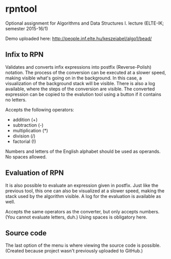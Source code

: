 # rpntool
Optional assignment for Algorithms and Data Structures I. lecture (ELTE-IK; semester 2015-16/1)

Demo uploaded here: http://people.inf.elte.hu/keszeiabel/algo1/bead/

## Infix to RPN
Validates and converts infix expressions into postfix (Reverse-Polish) notation. The process of the conversion can be executed at a slower speed, making visible what's going on in the background. In this case, a visualization of the background stack will be visible. There is also a log available, where the steps of the conversion are visible. The converted expression can be copied to the evalution tool using a button if it contains no letters.

Accepts the following operators:
* addition (+)
* subtraction (-)
* multiplication (*)
* division (/)
* factorial (!)

Numbers and letters of the English alphabet should be used as operands. No spaces allowed.

## Evaluation of RPN
It is also possible to evaluate an expression given in postfix. Just like the previous tool, this one can also be visualized at a slower speed, making the stack used by the algorithm visible. A log for the evaluation is available as well.

Accepts the same operators as the converter, but only accepts numbers. (You cannot evaluate letters, duh.) Using spaces is obligatory here.

## Source code
The last option of the menu is where viewing the source code is possible. (Created because project wasn't previously uploaded to GitHub.)
